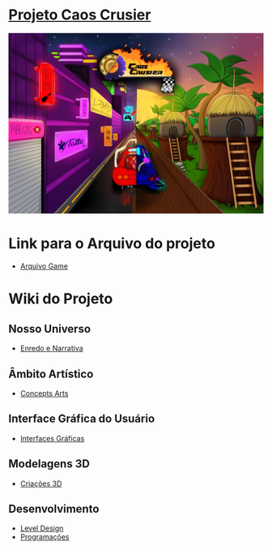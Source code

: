 # <a href="https://github.com/YosagiGames/CaosCruiser/wiki"> Projeto Caos Crusier </a> 
<img width ="600" src="https://github.com/YosagiGames/CaosCrusier/blob/main/Imgs/ConceptArt/CapaDoJogo/capaJogo.jpg">

# Link para o Arquivo do projeto

- <a href ="https://drive.google.com/file/d/1Pu06kqrtHHWOLXc2tm22leQNP3jWFNNf/view?usp=sharing">Arquivo Game</a>
# Wiki do Projeto

## Nosso Universo
- <a href="https://github.com/YosagiGames/CaosCruiser/wiki/Enredo-e-Narrativa"> Enredo e Narrativa </a>

## Âmbito Artístico
- <a href="https://github.com/YosagiGames/CaosCruiser/wiki/Concepts-Arts"> Concepts Arts </a>

## Interface Gráfica do Usuário
- <a href="https://github.com/YosagiGames/CaosCruiser/wiki/Interface-Gráfica-do-Usuário-(GUI)"> Interfaces Gráficas </a>

## Modelagens 3D
- <a href="https://github.com/YosagiGames/CaosCruiser/wiki/Modelagens-3D"> Criações 3D </a>

## Desenvolvimento 
- <a href="https://github.com/YosagiGames/CaosCruiser/wiki/Level-Design"> Level Design </a>
- <a href="https://github.com/YosagiGames/CaosCruiser/wiki/Desenvolvimento"> Programações </a>
